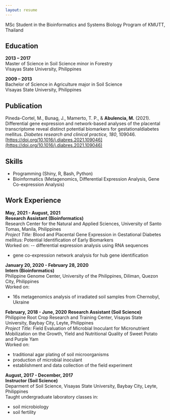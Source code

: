```yaml
---
layout: resume
---
```

MSc Student in the Bioinformatics and Systems Biology Program of KMUTT, Thailand

## Education

**2013 – 2017** <br />
Master of Science in Soil Science minor in Forestry <br />
Visayas State University, Philippines

**2009 – 2013** <br />
Bachelor of Science in Agriculture major in Soil Science <br />
Visayas State University, Philippines

## Publication

Pineda-Cortel, M., Bunag, J., Mamerto, T. P., & **Abulencia, M.** (2021). Differential gene expression and network-based analyses of the placental transcriptome reveal distinct potential biomarkers for gestationaldiabetes mellitus. _Diabetes research and clinical practice, 180_, 109046. [https://doi.org/10.1016/j.diabres.2021.109046](https://doi.org/10.1016/j.diabres.2021.109046)

## Skills

- Programming (Shiny, R, Bash, Python)
- Bioinformatics (Metagenomics, Differential Expression Analysis, Gene Co-expression Analysis)



## Work Experience

**May, 2021 - August, 2021** <br />
__Research Assistant (Bioinformatics)__ <br />
Research Center for the Natural and Applied Sciences, University of Santo Tomas, Manila, Philippines <br />
_Project Title:_ Blood and Placental Gene Expression in Gestational Diabetes mellitus: Potential Identification of Early Biomarkers  <br />
Worked on:
-- differential expression analysis using RNA sequences
- gene co-expression network analysis for hub gene identification

**January 20, 2020 - February 28, 2020** <br />
__Intern (Bioinformatics)__ <br />
Philippine Genome Center, University of the Philippines, Diliman, Quezon City, Philippines <br />
Worked on: <br />
- 16s metagenomics analysis of irradiated soil samples from Chernobyl, Ukraine

**February, 2018 - June, 2020**
__Research Assistant (Soil Science)__ <br />
Philippine Root Crop Research and Training Center, Visayas State University, Baybay City, Leyte, Philippines <br />
_Project Title:_ Field Evaluation of Microbial Inoculant for Micronutrient Mobilization on the Growth, Yield and Nutritional Quality of Sweet Potato and Purple Yam <br />
Worked on: <br />
- traditional agar plating of soil microorganisms
- production of microbial inoculant
- establishment and data collection of the field experiment

**August, 2017 - December, 2017** <br />
__Instructor (Soil Science)__ <br />
Deparment of Soil Science, Visayas State University, Baybay City, Leyte, Philippines <br />
Taught undergraduate laboratory classes in: <br />
- soil microbiology
- soil fertility


<!-- ### Footer

Last updated: May 2013 -->


